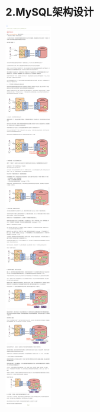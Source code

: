 # 2.MySQL架构设计

![image-20220217093014635](../../Pictures/MySQL/image-20220217093014635-16451680684581.png)
